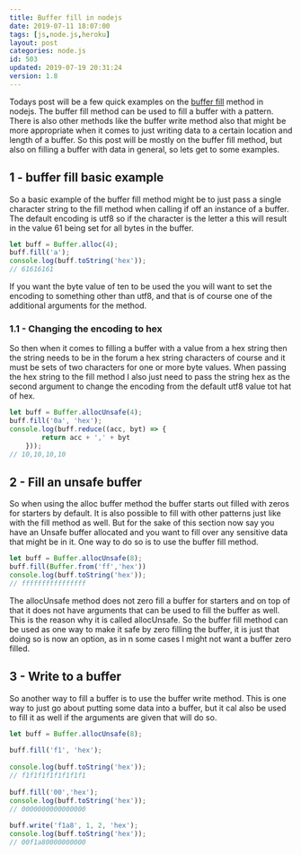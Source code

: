 ```yaml
---
title: Buffer fill in nodejs
date: 2019-07-11 18:07:00
tags: [js,node.js,heroku]
layout: post
categories: node.js
id: 503
updated: 2019-07-19 20:31:24
version: 1.8
---
```


Todays post will be a few quick examples on the [buffer fill](https://nodejs.org/api/buffer.html#buffer_buf_fill_value_offset_end_encoding) method in nodejs. The buffer fill method can be used to fill a buffer with a pattern. There is also other methods like the buffer write method also that might be more appropriate when it comes to just writing data to a certain location and length of a buffer. So this post will be mostly on the buffer fill method, but also on filling a buffer with data in general, so lets get to some examples.

<!-- more -->

## 1 - buffer fill basic example

So a basic example of the buffer fill method might be to just pass a single character string to the fill method when calling if off an instance of a buffer. The default encoding is utf8 so if the character is the letter a this will result in the value 61 being set for all bytes in the buffer.

```js
let buff = Buffer.alloc(4);
buff.fill('a');
console.log(buff.toString('hex'));
// 61616161

```

If you want the byte value of ten to be used the you will want to set the encoding to something other than utf8, and that is of course one of the additional arguments for the method.

### 1.1 - Changing the encoding to hex

So then  when it comes to filling a buffer with a value from a hex string then the string needs to be in the forum a hex string characters of course and it must be sets of two characters for one or more byte values. When passing the hex string to the fill method I also just need to pass the string hex as the second argument to change the encoding from the default utf8 value tot hat of hex.

```js
let buff = Buffer.allocUnsafe(4);
buff.fill('0a', 'hex');
console.log(buff.reduce((acc, byt) => {
        return acc + ',' + byt
    }));
// 10,10,10,10
```

## 2 - Fill an unsafe buffer

So when using the alloc buffer method the buffer starts out filled with zeros for starters by default. It is also possible to fill with other patterns just like with the fill method as well. But for the sake of this section now say you have an Unsafe buffer allocated and you want to fill over any sensitive data that might be in it. One way to do so is to use the buffer fill method.

```js
let buff = Buffer.allocUnsafe(8);
buff.fill(Buffer.from('ff','hex'))
console.log(buff.toString('hex'));
// ffffffffffffffff
```

The allocUnsafe method does not zero fill a buffer for starters and on top of that it does not have arguments that can be used to fill the buffer as well. This is the reason why it is called allocUnsafe. So the buffer fill method can be used as one way to make it safe by zero filling the buffer, it is just that doing so is now an option, as in n some cases I might not want a buffer zero filled.

## 3 - Write to a buffer

So another way to fill a buffer is to use the buffer write method. This is one way to just go about putting some data into a buffer, but it cal also be used to fill it as well if the arguments are given that will do so.

```js
let buff = Buffer.allocUnsafe(8);
 
buff.fill('f1', 'hex');
 
console.log(buff.toString('hex'));
// f1f1f1f1f1f1f1f1
 
buff.fill('00','hex');
console.log(buff.toString('hex'));
// 0000000000000000
 
buff.write('f1a8', 1, 2, 'hex');
console.log(buff.toString('hex'));
// 00f1a80000000000
```